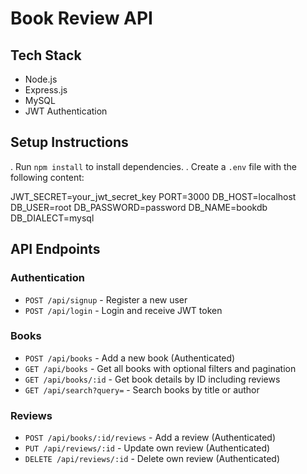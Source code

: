 # Book Review API

## Tech Stack

- Node.js
- Express.js
- MySQL
- JWT Authentication

## Setup Instructions

. Run `npm install` to install dependencies.
. Create a `.env` file with the following content:

JWT_SECRET=your_jwt_secret_key
PORT=3000
DB_HOST=localhost
DB_USER=root
DB_PASSWORD=password
DB_NAME=bookdb
DB_DIALECT=mysql


## API Endpoints

### Authentication
- `POST /api/signup` - Register a new user
- `POST /api/login` - Login and receive JWT token

### Books
- `POST /api/books` - Add a new book (Authenticated)
- `GET /api/books` - Get all books with optional filters and pagination
- `GET /api/books/:id` - Get book details by ID including reviews
- `GET /api/search?query=` - Search books by title or author

### Reviews
- `POST /api/books/:id/reviews` - Add a review (Authenticated)
- `PUT /api/reviews/:id` - Update own review (Authenticated)
- `DELETE /api/reviews/:id` - Delete own review (Authenticated)

